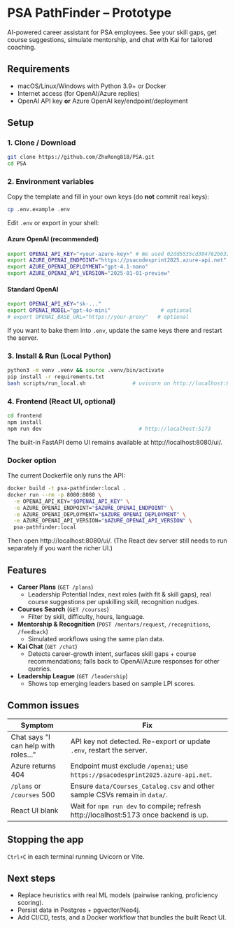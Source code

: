 # PSA PathFinder – Prototype

AI-powered career assistant for PSA employees. See your skill gaps, get course suggestions, simulate mentorship, and chat with Kai for tailored coaching.

## Requirements
- macOS/Linux/Windows with Python 3.9+ or Docker
- Internet access (for OpenAI/Azure replies)
- OpenAI API key **or** Azure OpenAI key/endpoint/deployment

## Setup

### 1. Clone / Download
```bash
git clone https://github.com/ZhuRong818/PSA.git
cd PSA
```

### 2. Environment variables
Copy the template and fill in your own keys (do **not** commit real keys):
```bash
cp .env.example .env
```
Edit `.env` or export in your shell:

#### Azure OpenAI (recommended)
```bash
export OPENAI_API_KEY="<your-azure-key>" # We used 02dd5535cd304762b0325aceb8ab83f1
export AZURE_OPENAI_ENDPOINT="https://psacodesprint2025.azure-api.net"     
export AZURE_OPENAI_DEPLOYMENT="gpt-4.1-nano"
export AZURE_OPENAI_API_VERSION="2025-01-01-preview"
```

#### Standard OpenAI
```bash
export OPENAI_API_KEY="sk-..."
export OPENAI_MODEL="gpt-4o-mini"                # optional
# export OPENAI_BASE_URL="https://your-proxy"   # optional
```

If you want to bake them into `.env`, update the same keys there and restart the server.

### 3. Install & Run (Local Python)

```bash
python3 -m venv .venv && source .venv/bin/activate
pip install -r requirements.txt
bash scripts/run_local.sh               # uvicorn on http://localhost:8080
```

### 4. Frontend (React UI, optional)
```bash
cd frontend
npm install
npm run dev                               # http://localhost:5173
```
The built-in FastAPI demo UI remains available at http://localhost:8080/ui/.

### Docker option
The current Dockerfile only runs the API:
```bash
docker build -t psa-pathfinder:local .
docker run --rm -p 8080:8080 \
  -e OPENAI_API_KEY="$OPENAI_API_KEY" \
  -e AZURE_OPENAI_ENDPOINT="$AZURE_OPENAI_ENDPOINT" \
  -e AZURE_OPENAI_DEPLOYMENT="$AZURE_OPENAI_DEPLOYMENT" \
  -e AZURE_OPENAI_API_VERSION="$AZURE_OPENAI_API_VERSION" \
  psa-pathfinder:local
```
Then open http://localhost:8080/ui/. (The React dev server still needs to run separately if you want the richer UI.)

## Features

- **Career Plans** (`GET /plans`)
  - Leadership Potential Index, next roles (with fit & skill gaps), real course suggestions per upskilling skill, recognition nudges.
- **Courses Search** (`GET /courses`)
  - Filter by skill, difficulty, hours, language.
- **Mentorship & Recognition** (`POST /mentors/request`, `/recognitions`, `/feedback`)
  - Simulated workflows using the same plan data.
- **Kai Chat** (`GET /chat`)
  - Detects career-growth intent, surfaces skill gaps + course recommendations; falls back to OpenAI/Azure responses for other queries.
- **Leadership League** (`GET /leadership`)
  - Shows top emerging leaders based on sample LPI scores.

## Common issues

| Symptom | Fix |
| --- | --- |
| Chat says “I can help with roles…” | API key not detected. Re-export or update `.env`, restart the server. |
| Azure returns 404 | Endpoint must exclude `/openai`; use `https://psacodesprint2025.azure-api.net`. |
| `/plans` or `/courses` 500 | Ensure `data/Courses_Catalog.csv` and other sample CSVs remain in `data/`. |
| React UI blank | Wait for `npm run dev` to compile; refresh http://localhost:5173 once backend is up. |

## Stopping the app
`Ctrl+C` in each terminal running Uvicorn or Vite.

## Next steps
- Replace heuristics with real ML models (pairwise ranking, proficiency scoring).
- Persist data in Postgres + pgvector/Neo4j.
- Add CI/CD, tests, and a Docker workflow that bundles the built React UI.
